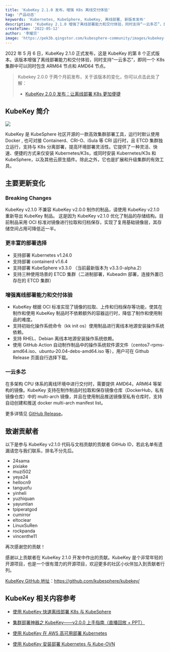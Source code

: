 ```yaml
---
title: 'KubeKey 2.1.0 发布，增强 K8s 离线交付体验'
tag: '产品动态'
keywords: 'Kubernetes, KubeSphere, KubeKey, 离线部署, 新版本发布'
description: 'KubeKey 2.1.0 增强了离线部署能力和交付体验，同时支持“一云多芯”，即同一个 K8s 集群中可以同时包含 ARM64 节点和 AMD64 节点。'
createTime: '2022-05-12'
author: '李耀宗'
image: 'https://pek3b.qingstor.com/kubesphere-community/images/kubekey-v2.1.0-release.png'
---
```


2022 年 5 月 6 日，KubeKey 2.1.0 正式发布，这是 KubeKey 的第 8 个正式版本。该版本增强了离线部署能力和交付体验，同时支持“一云多芯”，即同一个 K8s 集群中可以同时包含 ARM64 节点和 AMD64 节点。

> Kubekey 2.0.0 于两个月前发布，关于该版本的变化，你可以点击此处了解：
> + [KubeKey 2.0.0 发布：让离线部署 K8s 更加便捷](https://kubesphere.com.cn/blogs/kubekey-v2.0.0-release/)

## KubeKey 简介

![](https://pek3b.qingstor.com/kubesphere-community/images/202205121620270.png)

KubeKey 是 KubeSphere 社区开源的一款高效集群部署工具，运行时默认使用 Docker , 也可对接 Containerd、CRI-O、iSula 等 CRI 运行时，且 ETCD 集群独立运行，支持与 K8s 分离部署，提高环境部署灵活性。它提供了一种灵活、快速、便捷的方式来仅安装 Kubernetes/K3s，或同时安装 Kubernetes/K3s 和 KubeSphere，以及其他云原生插件。除此之外，它也是扩展和升级集群的有效工具。


## 主要更新变化

### Breaking Changes

KubeKey v2.1.0 不兼容 KubeKey v2.0.0 制作的制品，请使用 KubeKey v2.1.0 重新导出 KubeKey 制品。
这是因为 KubeKey v2.1.0 优化了制品的存储结构。目前制品采用 OCI 标准对镜像进行拉取和归档保存，实现了复用基础镜像层，其存储空间占用可降低近一半。

### 更丰富的部署选择

* 支持部署 Kubernetes v1.24.0
* 支持部署 containerd v1.6.4
* 支持部署 KubeSphere v3.3.0 （当前最新版本为 v3.3.0-alpha.2）
* 支持三种使用场景的 ETCD 集群（二进制部署，Kubeadm 部署，连接外置已存在的 ETCD 集群）

### 增强离线部署能力和交付体验

* KubeKey 根据 OCI 标准实现了镜像的拉取、上传和归档保存等功能，使其在制作和使用 KubeKey 制品时不依赖额外的容器运行时，降低了制作和使用制品的难度。
* 支持初始化操作系统命令（kk init os）使用制品进行离线本地源安装操作系统依赖。
* 支持 RHEL、Debian 离线本地源安装操作系统依赖。
* 使用 GitHub Action 自动制作制品中的操作系统软件源文件（centos7-rpms-amd64.iso、ubuntu-20.04-debs-amd64.iso 等），用户可在 Github Release 页面自行选择下载。

### 一云多芯

在多架构 CPU 体系的离线环境中进行交付时，需要提供 AMD64，ARM64 等架构的镜像。KubeKey 支持在制作制品时拉取和保存镜像仓库（DockerHub，私有镜像仓库）中的 multi-arch 镜像，并且在使用制品推送镜像至私有仓库时，支持自动创建和推送 docker multi-arch manifest list。

更多详情见 [GitHub Release](https://github.com/kubesphere/kubekey/releases/tag/v2.1.0)。

## 致谢贡献者
以下是参与 KubeKey v2.1.0 代码与文档贡献的贡献者 GitHub ID，若此名单有遗漏请您与我们联系，排名不分先后。
* 24sama 
* pixiake 
* muzi502 
* yeya24 
* hellocn9 
* tanguofu 
* yinheli 
* yuzhiquan 
* yayuntian 
* tpiperatgod 
* cumirror
* eltociear
* LinuxSuRen
* rockpanda
* vincenthe11

再次感谢您的贡献！

感谢以上贡献者在 KubeKey 2.1.0 开发中作出的贡献。KubeKey 是个非常年轻的开源项目，也是一个很有潜力的开源项目，欢迎更多的社区小伙伴加入到贡献者行列。

[KubeKey GitHub 地址](https://github.com/kubesphere/kubekey/)：https://github.com/kubesphere/kubekey/


## KubeKey 相关内容参考

- [使用 KubeKey 快速离线部署 K8s 与 KubeSphere](https://kubesphere.com.cn/blogs/deploying-kubesphere-clusters-offline-with-kubekey/)

- [集群部署神器之 KubeKey——v2.0.0 上手指南（直播回放 + PPT）](https://kubesphere.com.cn/live/kubekey1209-live/)

- [使用 KubeKey 在 AWS 高可用部署 Kubernetes](https://kubesphere.com.cn/blogs/aws-kubernetes/)

- [使用 KubeKey 安装部署 Kubernetes 与 Kube-OVN](https://kubesphere.com.cn/blogs/use-kubekey-to-install-and-deploy-kubernetes-and-kubeovn/)
